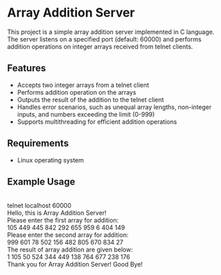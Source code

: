 # Array Addition Server

This project is a simple array addition server implemented in C language. The server listens on a specified port (default: 60000) and performs addition operations on integer arrays received from telnet clients.

## Features

- Accepts two integer arrays from a telnet client
- Performs addition operation on the arrays
- Outputs the result of the addition to the telnet client
- Handles error scenarios, such as unequal array lengths, non-integer inputs, and numbers exceeding the limit (0-999)
- Supports multithreading for efficient addition operations

## Requirements

- Linux operating system

## Example Usage
<br>telnet localhost 60000
<br>Hello, this is Array Addition Server!
<br>Please enter the first array for addition:
<br>105 449 445 842 292 655 959 6 404 149
<br>Please enter the second array for addition:
<br>999 601 78 502 156 482 805 670 834 27
<br>The result of array addition are given below:
<br>1 105 50 524 344 449 138 764 677 238 176
<br>Thank you for Array Addition Server! Good Bye!
